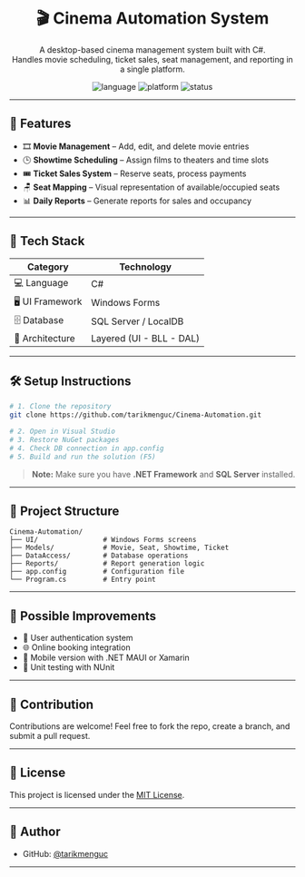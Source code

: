 
<h1 align="center">🎬 Cinema Automation System</h1>

<p align="center">
  A desktop-based cinema management system built with C#.<br>
  Handles movie scheduling, ticket sales, seat management, and reporting in a single platform.
</p>

<p align="center">
  <img src="https://img.shields.io/badge/Language-C%23-178600?style=for-the-badge&logo=c-sharp" alt="language" />
  <img src="https://img.shields.io/badge/Platform-Windows%20Forms-blue?style=for-the-badge" alt="platform" />
  <img src="https://img.shields.io/badge/Status-Completed-brightgreen?style=for-the-badge" alt="status" />
</p>





---

## 🚀 Features

- 🎞️ **Movie Management** – Add, edit, and delete movie entries
- 🕒 **Showtime Scheduling** – Assign films to theaters and time slots
- 🎟️ **Ticket Sales System** – Reserve seats, process payments
- 🪑 **Seat Mapping** – Visual representation of available/occupied seats
- 📊 **Daily Reports** – Generate reports for sales and occupancy

---

## 🧰 Tech Stack

| Category        | Technology        |
|----------------|-------------------|
| 💻 Language     | C#                |
| 🖥️ UI Framework | Windows Forms     |
| 🗄️ Database     | SQL Server / LocalDB |
| 🧱 Architecture | Layered (UI - BLL - DAL) |

---

## 🛠️ Setup Instructions

```bash
# 1. Clone the repository
git clone https://github.com/tarikmenguc/Cinema-Automation.git

# 2. Open in Visual Studio
# 3. Restore NuGet packages
# 4. Check DB connection in app.config
# 5. Build and run the solution (F5)
````

> **Note:** Make sure you have **.NET Framework** and **SQL Server** installed.

---

## 📁 Project Structure

```
Cinema-Automation/
├── UI/                # Windows Forms screens
├── Models/            # Movie, Seat, Showtime, Ticket
├── DataAccess/        # Database operations
├── Reports/           # Report generation logic
├── app.config         # Configuration file
└── Program.cs         # Entry point
```

---

## 🔧 Possible Improvements

* 🔐 User authentication system
* 🌐 Online booking integration
* 📱 Mobile version with .NET MAUI or Xamarin
* 🧪 Unit testing with NUnit

---

## 🤝 Contribution

Contributions are welcome!
Feel free to fork the repo, create a branch, and submit a pull request.

---

## 📄 License

This project is licensed under the [MIT License](LICENSE).

---

## 👤 Author

* GitHub: [@tarikmenguc](https://github.com/tarikmenguc)

---

```

